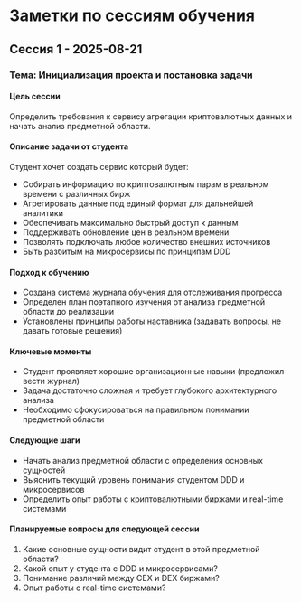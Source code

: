 # Заметки по сессиям обучения

## Сессия 1 - 2025-08-21

### Тема: Инициализация проекта и постановка задачи

#### Цель сессии
Определить требования к сервису агрегации криптовалютных данных и начать анализ предметной области.

#### Описание задачи от студента
Студент хочет создать сервис который будет:
- Собирать информацию по криптовалютным парам в реальном времени с различных бирж
- Агрегировать данные под единый формат для дальнейшей аналитики
- Обеспечивать максимально быстрый доступ к данным
- Поддерживать обновление цен в реальном времени
- Позволять подключать любое количество внешних источников
- Быть разбитым на микросервисы по принципам DDD

#### Подход к обучению
- Создана система журнала обучения для отслеживания прогресса
- Определен план поэтапного изучения от анализа предметной области до реализации
- Установлены принципы работы наставника (задавать вопросы, не давать готовые решения)

#### Ключевые моменты
- Студент проявляет хорошие организационные навыки (предложил вести журнал)
- Задача достаточно сложная и требует глубокого архитектурного анализа
- Необходимо сфокусироваться на правильном понимании предметной области

#### Следующие шаги
- Начать анализ предметной области с определения основных сущностей
- Выяснить текущий уровень понимания студентом DDD и микросервисов
- Определить опыт работы с криптовалютными биржами и real-time системами

#### Планируемые вопросы для следующей сессии
1. Какие основные сущности видит студент в этой предметной области?
2. Какой опыт у студента с DDD и микросервисами?
3. Понимание различий между CEX и DEX биржами?
4. Опыт работы с real-time системами?